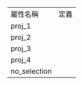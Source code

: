 <table><tr><td>屬性名稱</td><td>定義</td></tr><tr>
                <td>proj_1</td>
                <td></td>
            </tr><tr>
                <td>proj_2</td>
                <td></td>
            </tr><tr>
                <td>proj_3</td>
                <td></td>
            </tr><tr>
                <td>proj_4</td>
                <td></td>
            </tr><tr>
                <td>no_selection</td>
                <td></td>
            </tr></table>
